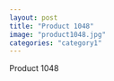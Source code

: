 ```yaml
---
layout: post
title: "Product 1048"
image: "product1048.jpg"
categories: "category1"
---
```

Product 1048
